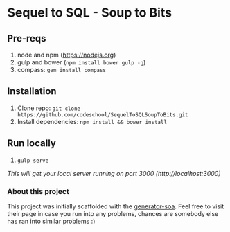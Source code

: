 # Sequel to SQL - Soup to Bits

## Pre-reqs
1. node and npm (https://nodejs.org)
2. gulp and bower (`npm install bower gulp -g`)
3. compass: `gem install compass`

## Installation
1. Clone repo: `git clone https://github.com/codeschool/SequelToSQLSoupToBits.git`
2. Install dependencies: `npm install && bower install`

## Run locally
1. `gulp serve`

_This will get your local server running on port 3000 (http://localhost:3000)_


### About this project
This project was initially scaffolded with the [generator-soa](https://www.npmjs.com/package/generator-soa). Feel free to visit their page in case you run into any problems, chances are somebody else has ran into similar problems :)
